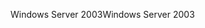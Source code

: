 <span data-ttu-id="b0aab-101">Windows Server 2003</span><span class="sxs-lookup"><span data-stu-id="b0aab-101">Windows Server 2003</span></span>